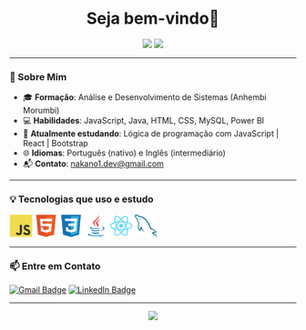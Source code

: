 <h1 align="center">Seja bem-vindo👋</h1>

<div align="center">
  <img height="180em" src="https://github-readme-stats.vercel.app/api?username=suun98&show_icons=true&theme=radical" />
  <img height="180em" src="https://github-readme-stats.vercel.app/api/top-langs/?username=suun98&layout=compact&theme=radical" />
</div>

---

### 📌 Sobre Mim

- 🎓 **Formação**: Análise e Desenvolvimento de Sistemas (Anhembi Morumbi)
- 💻 **Habilidades**: JavaScript, Java, HTML, CSS, MySQL, Power BI
- 🚀 **Atualmente estudando**: Lógica de programação com JavaScript | React | Bootstrap
- 🌐 **Idiomas**: Português (nativo) e Inglês (intermediário)
- 📬 **Contato**: nakano1.dev@gmail.com

---

### 💡 Tecnologias que uso e estudo

<p align="left">
  <img src="https://raw.githubusercontent.com/devicons/devicon/master/icons/javascript/javascript-original.svg" alt="JavaScript" width="40" />
  <img src="https://raw.githubusercontent.com/devicons/devicon/master/icons/html5/html5-original.svg" alt="HTML5" width="40" />
  <img src="https://raw.githubusercontent.com/devicons/devicon/master/icons/css3/css3-original.svg" alt="CSS3" width="40" />
  <img src="https://raw.githubusercontent.com/devicons/devicon/master/icons/java/java-original.svg" alt="Java" width="40" />
  <img src="https://raw.githubusercontent.com/devicons/devicon/master/icons/react/react-original.svg" alt="React" width="40" />
  <img src="https://raw.githubusercontent.com/devicons/devicon/master/icons/mysql/mysql-original.svg" alt="MySQL" width="40" />
</p>

---

### 📫 Entre em Contato

[![Gmail Badge](https://img.shields.io/badge/-test@gmail.com-c14438?style=flat&logo=Gmail&logoColor=white&link=mailto:nakano1.dev@gmail.com)](mailto:nakano1.dev@gmail.com)
[![LinkedIn Badge](https://img.shields.io/badge/-LinkedIn-blue?style=flat-square&logo=Linkedin&logoColor=white&link=https://www.linkedin.com/in/rodolfoariel/)](https://www.linkedin.com/in/rodolfoariel/)

---
<p align="center">
  <img src="https://capsule-render.vercel.app/api?type=waving&height=100&color=4D0C83&section=footer" />
</p>



